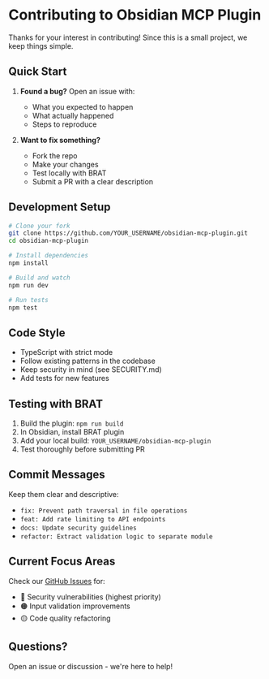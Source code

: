 # Contributing to Obsidian MCP Plugin

Thanks for your interest in contributing! Since this is a small project, we keep things simple.

## Quick Start

1. **Found a bug?** Open an issue with:
   - What you expected to happen
   - What actually happened
   - Steps to reproduce

2. **Want to fix something?** 
   - Fork the repo
   - Make your changes
   - Test locally with BRAT
   - Submit a PR with a clear description

## Development Setup

```bash
# Clone your fork
git clone https://github.com/YOUR_USERNAME/obsidian-mcp-plugin.git
cd obsidian-mcp-plugin

# Install dependencies
npm install

# Build and watch
npm run dev

# Run tests
npm test
```

## Code Style

- TypeScript with strict mode
- Follow existing patterns in the codebase
- Keep security in mind (see SECURITY.md)
- Add tests for new features

## Testing with BRAT

1. Build the plugin: `npm run build`
2. In Obsidian, install BRAT plugin
3. Add your local build: `YOUR_USERNAME/obsidian-mcp-plugin`
4. Test thoroughly before submitting PR

## Commit Messages

Keep them clear and descriptive:
- `fix: Prevent path traversal in file operations`
- `feat: Add rate limiting to API endpoints`
- `docs: Update security guidelines`
- `refactor: Extract validation logic to separate module`

## Current Focus Areas

Check our [GitHub Issues](https://github.com/aaronsb/obsidian-mcp-plugin/issues) for:
- 🔴 Security vulnerabilities (highest priority)
- 🟠 Input validation improvements
- 🟡 Code quality refactoring

## Questions?

Open an issue or discussion - we're here to help!